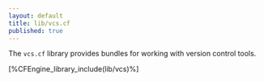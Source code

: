 ```yaml
---
layout: default
title: lib/vcs.cf
published: true
---
```


The `vcs.cf` library provides bundles for working with version control tools.

[%CFEngine_library_include(lib/vcs)%]
